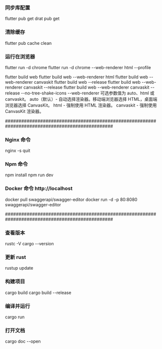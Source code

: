 ### 同步库配置
flutter pub get
drat pub get

### 清除缓存
flutter pub cache clean

### 运行在浏览器
flutter run -d chrome
flutter run -d chrome --web-renderer html --profile

flutter build web 
flutter build web --web-renderer html
flutter build web --web-renderer canvaskit
flutter build web --release
flutter build web --web-renderer canvaskit --release
flutter build web --web-renderer canvaskit --release --no-tree-shake-icons
--web-renderer 可选参数值为 auto、html 或 canvaskit。
auto（默认）- 自动选择渲染器。移动端浏览器选择 HTML，桌面端浏览器选择 CanvasKit。
html - 强制使用 HTML 渲染器。
canvaskit - 强制使用 CanvasKit 渲染器。


################################################################################################

### Nginx 命令
nginx -s quit

### Npm 命令
npm install
npm run dev

### Docker 命令 http://localhost
docker pull swaggerapi/swagger-editor
docker run -d -p 80:8080 swaggerapi/swagger-editor

################################################################################################

### 查看版本
rustc -V
cargo --version

### 更新 rust
rustup update

### 构建项目
cargo build
cargo build --release

### 编译并运行
cargo run

### 打开文档
cargo doc --open 
